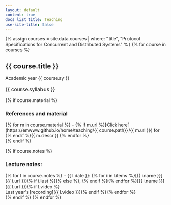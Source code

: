 ```yaml
---
layout: default
content: true
docs_list_title: Teaching
use-site-title: false
---
```


{% assign courses = site.data.courses | where: "title", "Protocol Specifications for Concurrent and Distributed Systems" %}
{% for course in courses %}

## <a id='{{ course.title }}'></a>{{ course.title }}
Academic year {{ course.ay }}
<p style="font-size:12pt">{{ course.syllabus }}</p>

{% if course.material %}
### References and material
<div markdown="1">
{% for m in course.material %}
- {% if m.url %}[Click here](https://emwww.github.io/home/teaching/{{ course.path}}/{{ m.url }}) for {% endif %}{{ m.descr }} {% endfor %}
</div>
{% endif %}

{% if course.notes %}
### Lecture notes:
<div markdown="1">
{% for l in course.notes %}
- {{ l.date }}: {% for i in l.items %}[{{ i.name }}]({{ i.url }}){% if i.last %}{% else %}, {% endif %}{% endfor %}[{{ l.name }}]({{ l.url }}){% if l.video %}<br/>Last year's [recording]({{ l.video }}){% endif %}{% endfor %}
</div>
{% endif %}
{% endfor %}
